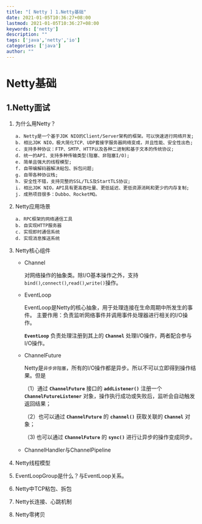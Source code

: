 ```yaml
---
title: "[ Netty ] 1.Netty基础"
date: 2021-01-05T10:36:27+08:00
lastmod: 2021-01-05T10:36:27+08:00
keywords: ['netty']
description: ""
tags: ['java','netty','io']
categories: ['java']
author: ""
---
```

# Netty基础

## 1.Netty面试
1. 为什么用Netty？
    ```shell
    a. Netty是一个基于JDK NIO的Client/Server架构的框架。可以快速进行网络开发;
    b. 相比JDK NIO，极大简化TCP、UDP套接字服务器网络变成，并且性能、安全性出色;
    c. 支持多种协议：FTP、SMTP、HTTP以及各种二进制和基于文本的传统协议;
    d. 统一的API、支持多种传输类型(阻塞、非阻塞I/O);
    e. 简单且强大的线程模型;
    f. 自带编解码器解决粘包、拆包问题;
    g. 自带各种协议栈;
    h. 安全性不错，支持完整的SSL/TLS及StartTLS协议;
    i. 相比JDK NIO，API具有更高吞吐量、更低延迟、更低资源消耗和更少的内存复制;
    j. 成熟项目很多：Dubbo、RocketMQ。
    ```

2. Netty应用场景
    ```shell
    a. RPC框架的网络通信工具
    b. 自实现HTTP服务器
    c. 实现即时通信系统
    d. 实现消息推送系统
    ```
3. Netty核心组件
   + Channel
     
     对网络操作的抽象类。除I/O基本操作之外，支持`bind()`,`connect()`,`read()`,`write()`操作。

   + EventLoop

     EventLoop是Netty的核心抽象，用于处理连接在生命周期中所发生的事件。
     主要作用：负责监听网络事件并调用事件处理器进行相关的I/O操作。

     **`EventLoop`** 负责处理注册到其上的 **`Channel`** 处理I/O操作，两者配合参与I/O操作。

   + ChannelFuture

     Netty是`异步非阻塞`，所有的I/O操作都是异步。所以不可以立即得到操作结果。但是

     （1）通过 **`ChannelFuture`** 接口的 **`addListener()`** 注册一个 **`ChannelFutureListener`** 对象，操作执行成功或失败后，监听会自动触发返回结果；

     （2）也可以通过 **`ChannelFuture`** 的 **`channel()`** 获取关联的 **`Channel`** 对象；

     （3) 也可以通过 **`ChannelFuture`** 的 **`sync()`** 进行让异步的操作变成同步。
   + ChannelHandler与ChannelPipeline

    
4. Netty线程模型
5. EventLoopGroup是什么？与EventLoop关系。
6. Netty中TCP粘包、拆包
7. Netty长连接、心跳机制
8. Netty零拷贝
